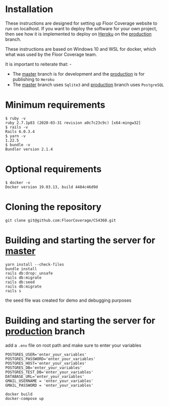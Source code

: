 # Installation
These instructions are designed for setting up Floor Coverage website to run on localhost. 
If you want to deploy the software for your own project, then see how it is implemented to deploy on [Heroku](https://www.heroku.com/home) on 
the [production](https://github.com/FloorCoverage/CS4360/tree/production) branch.

These instructions are based on Windows 10 and WSL for docker, which what was used by the Floor Coverage team. 

It is important to reiterate that: -
* The [master](https://github.com/FloorCoverage/CS4360) branch is for development and the [production](https://github.com/FloorCoverage/CS4360/tree/production) is for publishing to `Heroku`
* The [master](https://github.com/FloorCoverage/CS4360) branch uses `Sqlite3` and [production](https://github.com/FloorCoverage/CS4360/tree/production) branch  uses `PostgreSQL`

# Minimum requirements
```console
$ ruby -v
ruby 2.7.1p83 (2020-03-31 revision a0c7c23c9c) [x64-mingw32]
$ rails -v
Rails 6.0.3.4
$ yarn -v
1.22.5
$ bundle -v
Bundler version 2.1.4 
```
# Optional requirements
```console 
$ docker -v
Docker version 19.03.13, build 4484c46d9d
```
# Cloning the repository
```console 
git clone git@github.com:FloorCoverage/CS4360.git
```
# Building and starting the server for [master](https://github.com/FloorCoverage/CS4360) 
```console 
yarn install --check-files 
bundle install
rails db:drop:_unsafe  
rails db:migrate
rails db:seed 
rails db:migrate 
rails s
```
the seed file was created for demo and debugging purposes
# Building and starting the server for [production](https://github.com/FloorCoverage/CS4360/tree/production) branch
add a `.env` file on root path and make sure to enter your variables
```dotenv 
POSTGRES_USER='enter_your_variables'
POSTGRES_PASSWORD='enter_your_variables'
POSTGRES_HOST='enter_your_variables'
POSTGRES_DB='enter_your_variables'
POSTGRES_TEST_DB='enter_your_variables'
DATABASE_URL='enter_your_variables'
GMAIL_USERNAME = 'enter_your_variables'
GMAIL_PASSWORD = 'enter_your_variables'
```
```console 
docker build
docker-compose up
```